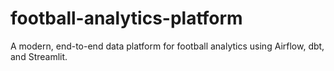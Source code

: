 # football-analytics-platform
A modern, end-to-end data platform for football analytics using Airflow, dbt, and Streamlit.
